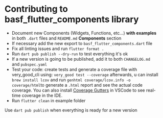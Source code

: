 # Contributing to basf_flutter_components library

- Document new Components (Widgets, Functions, etc...) **with examples** in both `.dart` files and `README.md` **Components** section
- If necessary add the new export to `basf_flutter_components.dart` file
- Fix all linting issues and run `flutter format .`
- Run `dart pub publish --dry-run` to test everything it's ok
- If a new version is going to be published, add it to both `CHANGELOG.md` and `pubspec.yaml`
- Test your code: create tests and generate a coverage file with very_good_cli using: `very_good test --coverage` afterwards, u can install `brew install lcov` and run `genhtml coverage/lcov.info -o coverage/html`to generate a `.html` report and see the actual code coverage. You can also install [Coverage Gutters](https://marketplace.visualstudio.com/items?itemName=ryanluker.vscode-coverage-gutters) in VSCode to see real-time coverage in the IDE.
- Run `flutter clean` in example folder

Use `dart pub publish` when everything is ready for a new version
